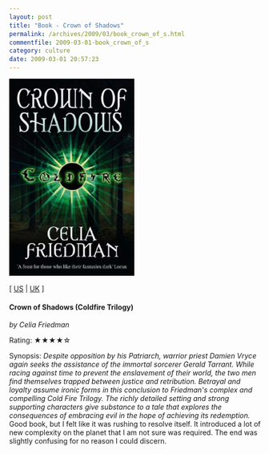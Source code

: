 ```yaml
---
layout: post
title: "Book - Crown of Shadows"
permalink: /archives/2009/03/book_crown_of_s.html
commentfile: 2009-03-01-book_crown_of_s
category: culture
date: 2009-03-01 20:57:23
---
```


<img class="photo right" src="/assets/images/1841495433.jpg" width="250" alt="Crown of Shadows (Coldfire Trilogy) cover" />

\[ [US](http://www.amazon.com/o/asin/1841495433) | [UK](http://www.amazon.co.uk/o/asin/1841495433) \]

#### Crown of Shadows (Coldfire Trilogy)

<em>by Celia Friedman</em>

Rating: ★★★★☆

<div class="book_synopsis" markdown="1">
Synopsis: <em>Despite opposition by his Patriarch, warrior priest Damien Vryce again seeks the assistance of the immortal sorcerer Gerald Tarrant. While racing against time to prevent the enslavement of their world, the two men find themselves trapped between justice and retribution. Betrayal and loyalty assume ironic forms in this conclusion to Friedman's complex and compelling Cold Fire Trilogy. The richly detailed setting and strong supporting characters give substance to a tale that explores the consequences of embracing evil in the hope of achieving its redemption.</em>

</div>
Good book, but I felt like it was rushing to resolve itself. It introduced a lot of new complexity on the planet that I am not sure was required. The end was slightly confusing for no reason I could discern.
